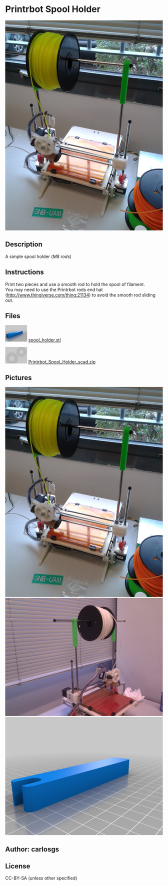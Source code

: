 Printrbot Spool Holder
===============

![Image](img/20130213_134317_display_large.jpg "Title")

Description
--------
A simple spool holder (_M8 rods_)

Instructions
--------
Print two pieces and use a smooth rod to hold the spool of filament.<br />
You may need to use the Printrbot rods end hat (http://www.thingiverse.com/thing:21134) to avoid the smooth rod sliding out.

Files
--------
![Image](img/spool_holder_preview_tinycard.jpg "Title")
[spool_holder.stl](spool_holder.stl "Title")

![Image](img/Gears_preview_tinycard.jpg "Title")
[Printrbot_Spool_Holder_scad.zip](Printrbot_Spool_Holder_scad.zip "Title")



Pictures
--------
![Image](img/20130213_134317_display_large.jpg "Title")
![Image](img/2013-02-12_17.19.11_display_large.jpg "Title")
![Image](img/spool_holder_display_large.jpg "Title")


Author: carlosgs
--------


License
--------
CC-BY-SA (unless other specified)

